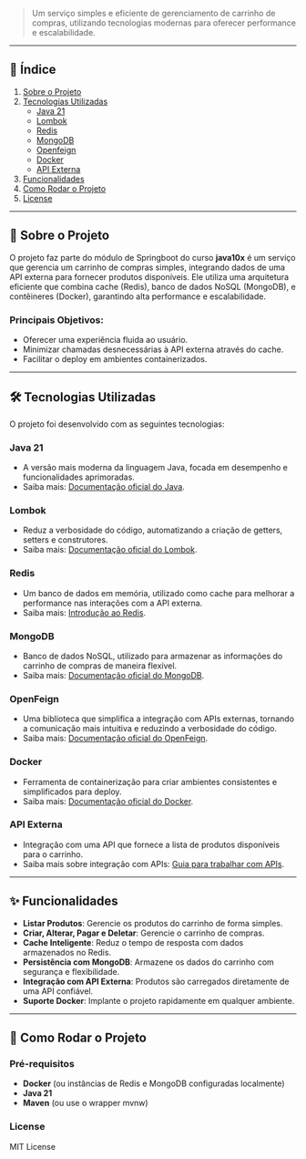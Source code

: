 > Um serviço simples e eficiente de gerenciamento de carrinho de compras, utilizando tecnologias modernas para oferecer performance e escalabilidade.

---

## 🔗 Índice

1. [Sobre o Projeto](#sobre-o-projeto)
2. [Tecnologias Utilizadas](#tecnologias-utilizadas)
    - [Java 21](#java-21)
    - [Lombok](#lombok)
    - [Redis](#redis)
    - [MongoDB](#mongodb)
    - [Openfeign](#openfeign)
    - [Docker](#docker)
    - [API Externa](#api-externa)
3. [Funcionalidades](#funcionalidades)
4. [Como Rodar o Projeto](#como-rodar-o-projeto)
5. [License](#License)

---

## 📖 Sobre o Projeto

O projeto faz parte do módulo de Springboot do curso **java10x** é um serviço que gerencia um carrinho de compras simples, integrando dados de uma API externa para fornecer produtos disponíveis. Ele utiliza uma arquitetura eficiente que combina cache (Redis), banco de dados NoSQL (MongoDB), e contêineres (Docker), garantindo alta performance e escalabilidade.

### Principais Objetivos:
- Oferecer uma experiência fluida ao usuário.
- Minimizar chamadas desnecessárias à API externa através do cache.
- Facilitar o deploy em ambientes containerizados.

---

## 🛠 Tecnologias Utilizadas

O projeto foi desenvolvido com as seguintes tecnologias:

### Java 21
- A versão mais moderna da linguagem Java, focada em desempenho e funcionalidades aprimoradas.
- Saiba mais: [Documentação oficial do Java](https://openjdk.org/projects/jdk/21/).

### Lombok
- Reduz a verbosidade do código, automatizando a criação de getters, setters e construtores.
- Saiba mais: [Documentação oficial do Lombok](https://projectlombok.org/).

### Redis
- Um banco de dados em memória, utilizado como cache para melhorar a performance nas interações com a API externa.
- Saiba mais: [Introdução ao Redis](https://redis.io/docs/).

### MongoDB
- Banco de dados NoSQL, utilizado para armazenar as informações do carrinho de compras de maneira flexível.
- Saiba mais: [Documentação oficial do MongoDB](https://www.mongodb.com/docs/).


### OpenFeign
- Uma biblioteca que simplifica a integração com APIs externas, tornando a comunicação mais intuitiva e reduzindo a verbosidade do código.
- Saiba mais: [Documentação oficial do OpenFeign](https://github.com/OpenFeign/feign).

### Docker
- Ferramenta de containerização para criar ambientes consistentes e simplificados para deploy.
- Saiba mais: [Documentação oficial do Docker](https://docs.docker.com/).

### API Externa
- Integração com uma API que fornece a lista de produtos disponíveis para o carrinho.
- Saiba mais sobre integração com APIs: [Guia para trabalhar com APIs](https://www.postman.com/api-documentation/).

---

## ✨ Funcionalidades

- **Listar Produtos**: Gerencie os produtos do carrinho de forma simples.
- **Criar, Alterar, Pagar e Deletar**: Gerencie o carrinho de compras.
- **Cache Inteligente**: Reduz o tempo de resposta com dados armazenados no Redis.
- **Persistência com MongoDB**: Armazene os dados do carrinho com segurança e flexibilidade.
- **Integração com API Externa**: Produtos são carregados diretamente de uma API confiável.
- **Suporte Docker**: Implante o projeto rapidamente em qualquer ambiente.

---

## 🚀 Como Rodar o Projeto

### Pré-requisitos

- **Docker** (ou instâncias de Redis e MongoDB configuradas localmente)
- **Java 21**
- **Maven** (ou use o wrapper mvnw)


### License

MIT License
